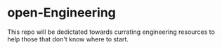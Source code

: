 # open-Engineering
This repo will be dedictated towards currating engineering resources to help those that don't know where to start.
